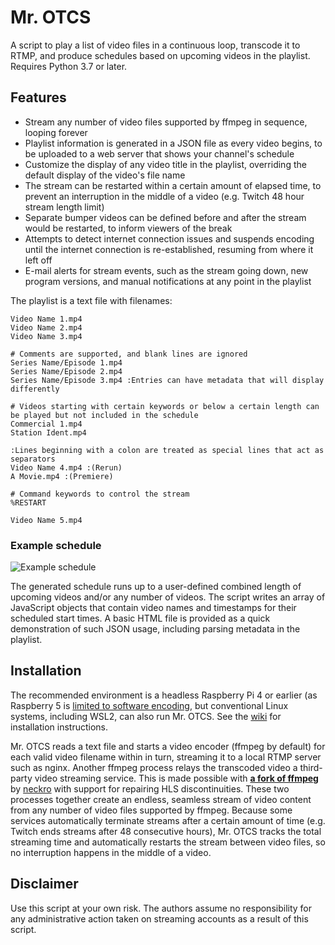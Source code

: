 # Mr. OTCS

A script to play a list of video files in a continuous loop, transcode it to RTMP, and produce schedules based on upcoming videos in the playlist. Requires Python 3.7 or later.

## Features

- Stream any number of video files supported by ffmpeg in sequence, looping forever
- Playlist information is generated in a JSON file as every video begins, to be uploaded to a web server that shows your channel's schedule
- Customize the display of any video title in the playlist, overriding the default display of the video's file name
- The stream can be restarted within a certain amount of elapsed time, to prevent an interruption in the middle of a video (e.g. Twitch 48 hour stream length limit)
- Separate bumper videos can be defined before and after the stream would be restarted, to inform viewers of the break
- Attempts to detect internet connection issues and suspends encoding until the internet connection is re-established, resuming from where it left off
- E-mail alerts for stream events, such as the stream going down, new program versions, and manual notifications at any point in the playlist

The playlist is a text file with filenames:

```text
Video Name 1.mp4
Video Name 2.mp4
Video Name 3.mp4

# Comments are supported, and blank lines are ignored
Series Name/Episode 1.mp4
Series Name/Episode 2.mp4 
Series Name/Episode 3.mp4 :Entries can have metadata that will display differently

# Videos starting with certain keywords or below a certain length can be played but not included in the schedule
Commercial 1.mp4
Station Ident.mp4

:Lines beginning with a colon are treated as special lines that act as separators
Video Name 4.mp4 :(Rerun)
A Movie.mp4 :(Premiere)

# Command keywords to control the stream
%RESTART

Video Name 5.mp4
```

### Example schedule

![Example schedule](https://user-images.githubusercontent.com/8432212/222037873-c182c36b-5896-4822-8003-1c7f613296ba.png)

The generated schedule runs up to a user-defined combined length of upcoming videos and/or any number of videos. The script writes an array of JavaScript objects that contain video names and timestamps for their scheduled start times. A basic HTML file is provided as a quick demonstration of such JSON usage, including parsing metadata in the playlist.

## Installation

The recommended environment is a headless Raspberry Pi 4 or earlier (as Raspberry 5 is [limited to software encoding](https://www.raspberrypi.com/news/introducing-raspberry-pi-5/#comment-1594055), but conventional Linux systems, including WSL2, can also run Mr. OTCS. See the [wiki](https://github.com/TheOpponent/mr-otcs/wiki) for installation instructions.

Mr. OTCS reads a text file and starts a video encoder (ffmpeg by default) for each valid video filename within in turn, streaming it to a local RTMP server such as nginx. Another ffmpeg process relays the transcoded video a third-party video streaming service. This is made possible with [**a fork of ffmpeg**](https://github.com/neckro/FFmpeg) by [neckro](https://github.com/neckro) with support for repairing HLS discontinuities. These two processes together create an endless, seamless stream of video content from any number of video files supported by ffmpeg. Because some services automatically terminate streams after a certain amount of time (e.g. Twitch ends streams after 48 consecutive hours), Mr. OTCS tracks the total streaming time and automatically restarts the stream between video files, so no interruption happens in the middle of a video.

## Disclaimer

Use this script at your own risk. The authors assume no responsibility for any administrative action taken on streaming accounts as a result of this script.
